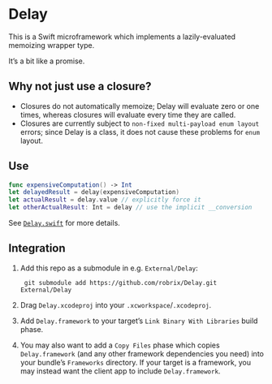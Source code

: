 # Delay

This is a Swift microframework which implements a lazily-evaluated memoizing wrapper type.

It’s a bit like a promise.

## Why not just use a closure?

- Closures do not automatically memoize; Delay will evaluate zero or one times, whereas closures will evaluate every time they are called.
- Closures are currently subject to `non-fixed multi-payload enum layout` errors; since Delay is a class, it does not cause these problems for `enum` layout.

## Use

```swift
func expensiveComputation() -> Int
let delayedResult = delay(expensiveComputation)
let actualResult = delay.value // explicitly force it
let otherActualResult: Int = delay // use the implicit __conversion
```

See [`Delay.swift`][Delay.swift] for more details.

## Integration

1. Add this repo as a submodule in e.g. `External/Delay`:
  
        git submodule add https://github.com/robrix/Delay.git External/Delay
2. Drag `Delay.xcodeproj` into your `.xcworkspace`/`.xcodeproj`.
3. Add `Delay.framework` to your target’s `Link Binary With Libraries` build phase.
4. You may also want to add a `Copy Files` phase which copies `Delay.framework` (and any other framework dependencies you need) into your bundle’s `Frameworks` directory. If your target is a framework, you may instead want the client app to include `Delay.framework`.

[Delay.swift]: https://github.com/robrix/Delay/blob/master/Delay/Delay.swift
